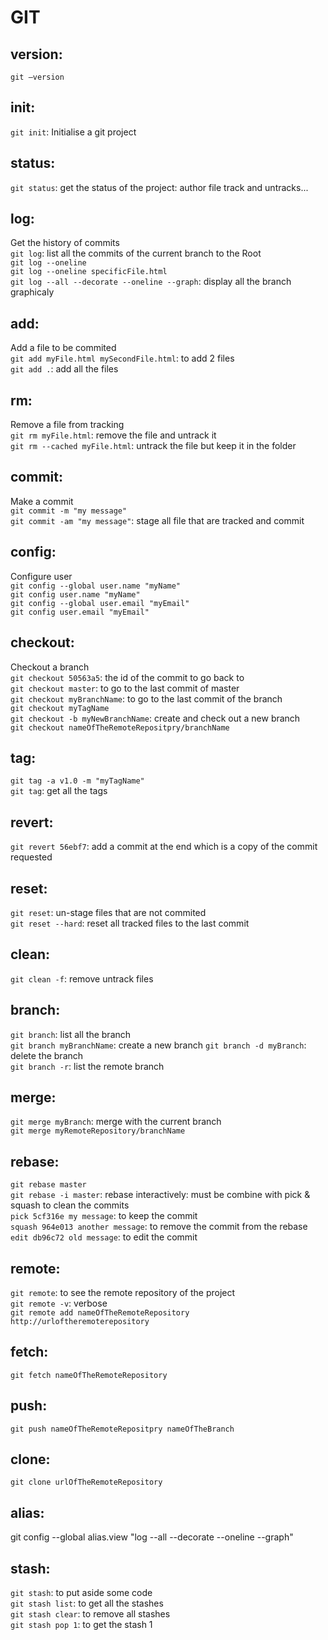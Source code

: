 # GIT

##  version: 
`git –version` 

##  init: 
`git init`: Initialise a git project

##  status:
`git status`: get the status of the project: author file track and untracks... 

##  log:
Get the history of commits  
`git log`: list all the commits of the current branch to the Root  
`git log --oneline`  
`git log --oneline specificFile.html`  
`git log --all --decorate --oneline --graph`: display all the branch graphicaly

## add:
Add a file to be commited  
`git add myFile.html mySecondFile.html`: to add 2 files  
`git add .`: add all the files
 
## rm:
Remove a file from tracking  
`git rm myFile.html`: remove the file and untrack it  
`git rm --cached myFile.html`: untrack the file but keep it in the folder

## commit:
Make a commit  
`git commit -m "my message"`  
`git commit -am "my message"`: stage all file that are tracked and commit

## config:
Configure user  
`git config --global user.name "myName"`  
`git config user.name "myName"`  
`git config --global user.email "myEmail"`  
`git config user.email "myEmail"`

## checkout:
Checkout a branch  
`git checkout 50563a5`: the id of the commit to go back to  
`git checkout master`: to go to the last commit of master  
`git checkout myBranchName`: to go to the last commit of the branch  
`git checkout myTagName`  
`git checkout -b myNewBranchName`: create and check out a new branch  
`git checkout nameOfTheRemoteRepositpry/branchName`

## tag:
`git tag -a v1.0 -m "myTagName"`  
`git tag`: get all the tags

## revert:
`git revert 56ebf7`: add a commit at the end which is a copy of the commit requested

## reset:
`git reset`: un-stage files that are not commited  
`git reset --hard`: reset all tracked files to the last commit

## clean:
`git clean -f`: remove untrack files

## branch: 
`git branch`: list all the branch  
`git branch myBranchName`: create a new branch
`git branch -d myBranch`: delete the branch  
`git branch -r`: list the remote branch

## merge: 
`git merge myBranch`: merge with the current branch  
`git merge myRemoteRepository/branchName` 

## rebase: 
`git rebase master`  
`git rebase -i master`: rebase interactively: must be combine with pick & squash to clean the commits  
`pick 5cf316e my message`: to keep the commit  
`squash 964e013 another message`: to remove the commit from the rebase  
`edit db96c72 old message`: to edit the commit

## remote: 
`git remote`: to see the remote repository of the project  
`git remote -v`: verbose  
`git remote add nameOfTheRemoteRepository http://urloftheremoterepository` 

## fetch: 
`git fetch nameOfTheRemoteRepository` 

## push: 
`git push nameOfTheRemoteRepositpry nameOfTheBranch`

## clone: 
`git clone urlOfTheRemoteRepository`

## alias: 
git config --global alias.view "log --all --decorate --oneline --graph" 

## stash: 
`git stash`: to put aside some code  
`git stash list`: to get all the stashes  
`git stash clear`: to remove all stashes  
`git stash pop 1`: to get the stash 1